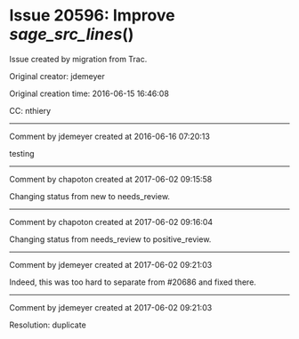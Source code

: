 # Issue 20596: Improve _sage_src_lines_()

Issue created by migration from Trac.

Original creator: jdemeyer

Original creation time: 2016-06-15 16:46:08

CC:  nthiery




---

Comment by jdemeyer created at 2016-06-16 07:20:13

testing


---

Comment by chapoton created at 2017-06-02 09:15:58

Changing status from new to needs_review.


---

Comment by chapoton created at 2017-06-02 09:16:04

Changing status from needs_review to positive_review.


---

Comment by jdemeyer created at 2017-06-02 09:21:03

Indeed, this was too hard to separate from #20686 and fixed there.


---

Comment by jdemeyer created at 2017-06-02 09:21:03

Resolution: duplicate
